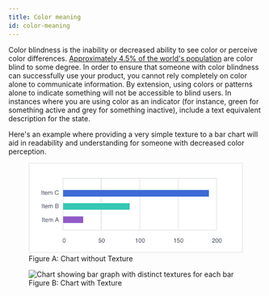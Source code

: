 ```yaml
---
title: Color meaning
id: color-meaning
---
```


Color blindness is the inability or decreased ability to see color or perceive
color differences. [Approximately 4.5% of the world's population](https://nei.nih.gov/health/color_blindness/facts_about) are color blind to some degree. In order to ensure that someone with color blindness can
successfully use your product, you cannot rely completely on color alone to
communicate information. By extension, using colors or patterns alone to
indicate something will not be accessible to blind users. In instances where
you are using color as an indicator (for instance, green for something active
and grey for something inactive), include a text equivalent description for the
state.

Here's an example where providing a very simple texture to a bar chart will aid in readability and understanding for someone with decreased color perception.

<figure>
  <img src="../../website/static/img/color-meaning-solid.png" alt="Chart showing bar graph without texture"/>
  <figcaption>Figure A: Chart without Texture</figcaption>
</figure>

<figure>
  <img src="./images/color-meaning-texture.png" alt="Chart showing bar graph with distinct textures for each bar"/>
  <figcaption>Figure B: Chart with Texture </figcaption>
</figure>
